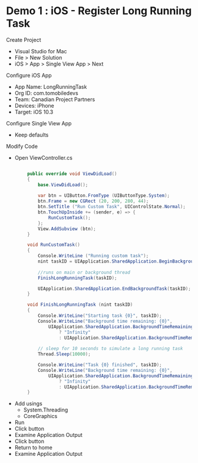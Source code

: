 # Demo 1 : iOS - Register Long Running Task

Create Project
* Visual Studio for Mac
* File > New Solution
* iOS > App > Single View App > Next

Configure iOS App
* App Name: LongRunningTask
* Org ID: com.tomobiledevs
* Team: Canadian Project Partners
* Devices: iPhone
* Target: iOS 10.3
 
Configure Single View App
* Keep defaults

Modify Code
* Open ViewController.cs

```cs

        public override void ViewDidLoad()
        {
            base.ViewDidLoad();
            
            var btn = UIButton.FromType (UIButtonType.System);
            btn.Frame = new CGRect (20, 200, 280, 44);
            btn.SetTitle ("Run Custom Task", UIControlState.Normal);
            btn.TouchUpInside += (sender, e) => {
                RunCustomTask();
            };
            View.AddSubview (btn);
        }

        void RunCustomTask()
        {
            Console.WriteLine ("Running custom task");
            nint taskID = UIApplication.SharedApplication.BeginBackgroundTask( () => {}); 
            
            //runs on main or background thread
            FinishLongRunningTask(taskID);

            UIApplication.SharedApplication.EndBackgroundTask(taskID);
        }

        void FinishLongRunningTask (nint taskID)
        {
            Console.WriteLine("Starting task {0}", taskID);
            Console.WriteLine("Background time remaining: {0}",
                UIApplication.SharedApplication.BackgroundTimeRemaining.Equals(double.MaxValue)
                    ? "Infinity"
                    : UIApplication.SharedApplication.BackgroundTimeRemaining.ToString());
            
            // sleep for 10 seconds to simulate a long running task
            Thread.Sleep(10000);

            Console.WriteLine("Task {0} finished", taskID);
            Console.WriteLine("Background time remaining: {0}",
                UIApplication.SharedApplication.BackgroundTimeRemaining.Equals(double.MaxValue)
                    ? "Infinity"
                    : UIApplication.SharedApplication.BackgroundTimeRemaining.ToString());
        }

```
* Add usings
  * System.Threading
  * CoreGraphics
* Run
* Click button
* Examine Application Output
* Click button
* Return to home
* Examine Application Output
